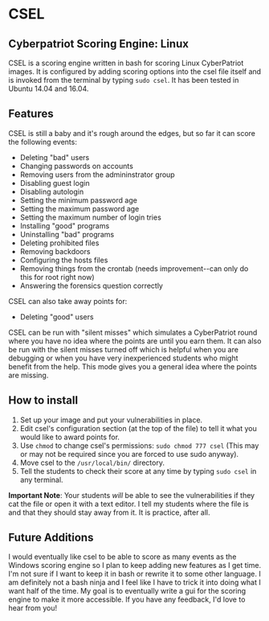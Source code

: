 # CSEL
## Cyberpatriot Scoring Engine: Linux

CSEL is a scoring engine written in bash for scoring Linux CyberPatriot images. It is configured by adding scoring options into the csel file itself and is invoked from the terminal by typing `sudo csel`. It has been tested in Ubuntu 14.04 and 16.04.

## Features
CSEL is still a baby and it's rough around the edges, but so far it can score the following events:
- Deleting "bad" users
- Changing passwords on accounts
- Removing users from the admininstrator group
- Disabling guest login
- Disabling autologin
- Setting the minimum password age
- Setting the maximum password age
- Setting the maximum number of login tries
- Installing "good" programs
- Uninstalling "bad" programs
- Deleting prohibited files
- Removing backdoors
- Configuring the hosts files
- Removing things from the crontab (needs improvement--can only do this for root right now)
- Answering the forensics question correctly

CSEL can also take away points for:
- Deleting "good" users

CSEL can be run with "silent misses" which simulates a CyberPatriot round where you have no idea where the points are until you earn them. It can also be run with the silent misses turned off which is helpful when you are debugging or when you have very inexperienced students who might benefit from the help. This mode gives you a general idea where the points are missing.

## How to install
1. Set up your image and put your vulnerabilities in place.
2. Edit csel's configuration section (at the top of the file) to tell it what you would like to award points for.
3. Use `chmod` to change csel's permissions: `sudo chmod 777 csel` (This may or may not be required since you are forced to use sudo anyway).
4. Move csel to the `/usr/local/bin/` directory.
5. Tell the students to check their score at any time by typing `sudo csel` in any terminal.

**Important Note**: Your students _will_ be able to see the vulnerabilities if they cat the file or open it with a text editor. I tell my students where the file is and that they should stay away from it. It is practice, after all.

## Future Additions
I would eventually like csel to be able to score as many events as the Windows scoring engine so I plan to keep adding new features as I get time. I'm not sure if I want to keep it in bash or rewrite it to some other language. I am definitely not a bash ninja and I feel like I have to trick it into doing what I want half of the time. 
My goal is to eventually write a gui for the scoring engine to make it more accessible. If you have any feedback, I'd love to hear from you!
